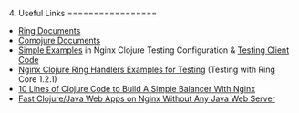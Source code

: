 4. Useful Links
=================

* [Ring Documents](https://github.com/ring-clojure/ring/wiki)
* [Comojure Documents](https://github.com/weavejester/compojure/wiki)
* [Simple Examples](https://github.com/nginx-clojure/nginx-clojure/tree/master/test/nginx-working-dir/conf/nginx-coroutine.conf) in Nginx Clojure Testing Configuration & [Testing Client Code](https://github.com/nginx-clojure/nginx-clojure/tree/master/test/clojure/nginx/clojure/test_all.clj)
* [Nginx Clojure Ring Handlers Examples for Testing](https://github.com/nginx-clojure/nginx-clojure/tree/master/test/clojure/nginx/clojure/ring_handlers_for_test.clj) (Testing with Ring Core 1.2.1)
* [10 Lines of Clojure Code to Build A Simple Balancer With Nginx](http://java.dzone.com/articles/10-lines-clojure-code-build-0)
* [Fast Clojure/Java Web Apps on Nginx Without Any Java Web Server](http://java.dzone.com/articles/develope-high-performance)
